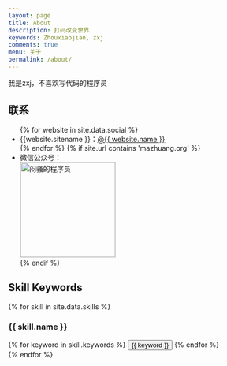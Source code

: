 ```yaml
---
layout: page
title: About
description: 打码改变世界
keywords: Zhouxiaojian, zxj
comments: true
menu: 关于
permalink: /about/
---
```


我是zxj，不喜欢写代码的程序员
<!-- 我是zxj，码而生，码而立。 -->

<!-- 仰慕「优雅编码的艺术」。 -->

<!-- 坚信熟能生巧，努力改变人生。 -->

## 联系

<ul>
{% for website in site.data.social %}
<li>{{website.sitename }}：<a href="{{ website.url }}" target="_blank">@{{ website.name }}</a></li>
{% endfor %}
{% if site.url contains 'mazhuang.org' %}
<li>
微信公众号：<br />
<img style="height:192px;width:192px;border:1px solid lightgrey;" src="{{ site.url }}/assets/images/qrcode.jpg" alt="闷骚的程序员" />
</li>
{% endif %}
</ul>


## Skill Keywords

{% for skill in site.data.skills %}
### {{ skill.name }}
<div class="btn-inline">
{% for keyword in skill.keywords %}
<button class="btn btn-outline" type="button">{{ keyword }}</button>
{% endfor %}
</div>
{% endfor %}
